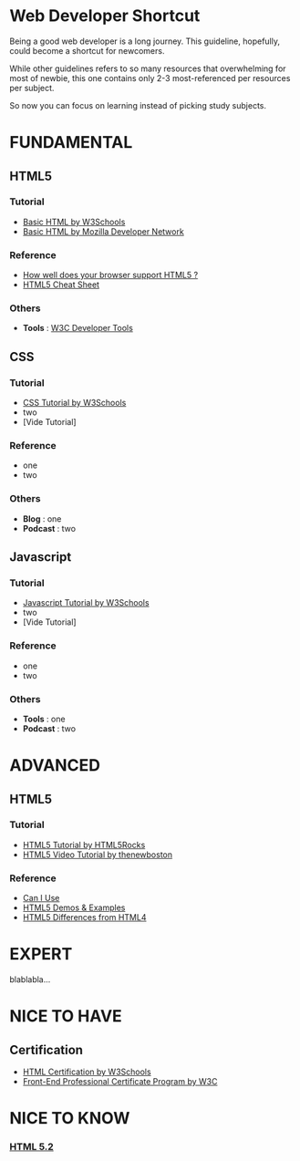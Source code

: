# Web Developer Shortcut

Being a good web developer is a long journey. This guideline, hopefully, could become a shortcut for newcomers.  

While other guidelines refers to so many resources that overwhelming for most of newbie, this one contains only 2-3 most-referenced per resources per subject.  

So now you can focus on learning instead of picking study subjects.

# FUNDAMENTAL

## HTML5

### Tutorial
* [Basic HTML by W3Schools](https://www.w3schools.com/html/default.asp)
* [Basic HTML by Mozilla Developer Network](https://developer.mozilla.org/en-US/docs/Learn/Getting_started_with_the_web/HTML_basics)

### Reference
* [How well does your browser support HTML5 ?](http://beta.html5test.com)
* [HTML5 Cheat Sheet](http://cheatsheetworld.com/programming/html5-canvas-cheat-sheet/)

### Others
* __Tools__ : [W3C Developer Tools](http://w3c.github.io/developers/tools)

## CSS

### Tutorial
* [CSS Tutorial by W3Schools](https://www.w3schools.com/css/default.asp)
* two
* [Vide Tutorial]

### Reference
* one
* two

### Others
* __Blog__ : one
* __Podcast__ : two

## Javascript

### Tutorial
* [Javascript Tutorial by W3Schools](https://www.w3schools.com/js/default.asp)
* two
* [Vide Tutorial]

### Reference
* one
* two

### Others
* __Tools__ : one
* __Podcast__ : two

# ADVANCED

## HTML5

### Tutorial
* [HTML5 Tutorial by HTML5Rocks](https://www.html5rocks.com/en/tutorials/)
* [HTML5 Video Tutorial by thenewboston](https://www.youtube.com/playlist?list=PL081AC329706B2953)

### Reference
* [Can I Use](http://caniuse.com)
* [HTML5 Demos & Examples](https://html5demos.com)
* [HTML5 Differences from HTML4](https://www.w3.org/TR/html5-diff)

# EXPERT

blablabla...

# NICE TO HAVE

## Certification
* [HTML Certification by W3Schools](https://www.w3schools.com/cert/cert_html_new.asp)
* [Front-End Professional Certificate Program by W3C](https://www.edx.org/professional-certificate/front-end-web-developer-9)

# NICE TO KNOW

### [HTML 5.2](http://w3c.github.io/html)
